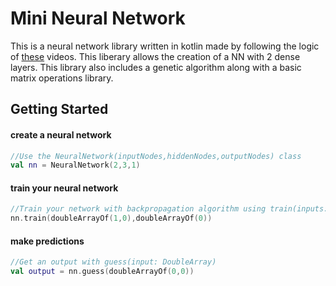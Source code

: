# Mini Neural Network
This is a neural network library written in kotlin made by following the logic of 
[these](https://www.youtube.com/watch?v=XJ7HLz9VYz0&list=PLRqwX-V7Uu6aCibgK1PTWWu9by6XFdCfh) videos. 
This liberary allows the creation of a NN with 2 dense layers. This library also includes a genetic algorithm along with a basic matrix operations library.

## Getting Started
#### create a neural network
```kotlin
//Use the NeuralNetwork(inputNodes,hiddenNodes,outputNodes) class
val nn = NeuralNetwork(2,3,1)
```
#### train your neural network
```kotlin
//Train your network with backpropagation algorithm using train(inputs: DoubleArray, targetOutput: DoubleArray)
nn.train(doubleArrayOf(1,0),doubleArrayOf(0))
```
#### make predictions
```kotlin
//Get an output with guess(input: DoubleArray)
val output = nn.guess(doubleArrayOf(0,0)) 
```
